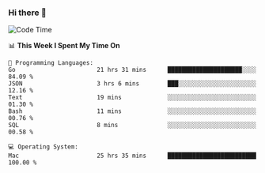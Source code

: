 ### Hi there 👋

<!--
**CrazyCollin/crazycollin** is a ✨ _special_ ✨ repository because its `README.md` (this file) appears on your GitHub profile.

Here are some ideas to get you started:

- 🔭 I’m currently working on ...
- 🌱 I’m currently learning ...
- 👯 I’m looking to collaborate on ...
- 🤔 I’m looking for help with ...
- 💬 Ask me about ...
- 📫 How to reach me: ...
- 😄 Pronouns: ...
- ⚡ Fun fact: ...
-->

<!--START_SECTION:waka-->
![Code Time](http://img.shields.io/badge/Code%20Time-3%2C483%20hrs%2020%20mins-blue)

📊 **This Week I Spent My Time On** 

```text
💬 Programming Languages: 
Go                       21 hrs 31 mins      █████████████████████░░░░   84.09 % 
JSON                     3 hrs 6 mins        ███░░░░░░░░░░░░░░░░░░░░░░   12.16 % 
Text                     19 mins             ░░░░░░░░░░░░░░░░░░░░░░░░░   01.30 % 
Bash                     11 mins             ░░░░░░░░░░░░░░░░░░░░░░░░░   00.76 % 
SQL                      8 mins              ░░░░░░░░░░░░░░░░░░░░░░░░░   00.58 % 

💻 Operating System: 
Mac                      25 hrs 35 mins      █████████████████████████   100.00 % 
```


<!--END_SECTION:waka-->
